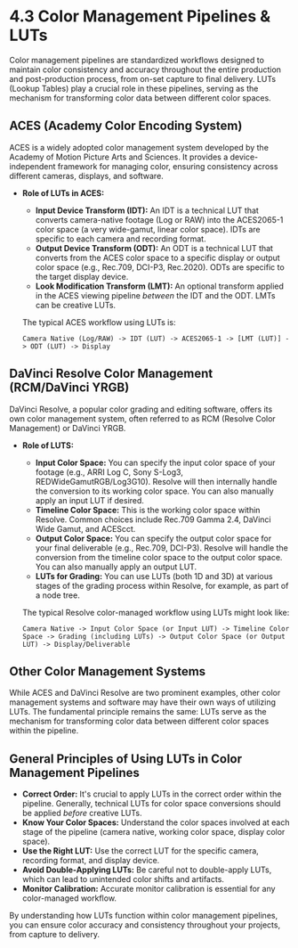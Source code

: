 # 4.3 Color Management Pipelines & LUTs

Color management pipelines are standardized workflows designed to maintain color consistency and accuracy throughout the entire production and post-production process, from on-set capture to final delivery. LUTs (Lookup Tables) play a crucial role in these pipelines, serving as the mechanism for transforming color data between different color spaces.

## ACES (Academy Color Encoding System)

ACES is a widely adopted color management system developed by the Academy of Motion Picture Arts and Sciences. It provides a device-independent framework for managing color, ensuring consistency across different cameras, displays, and software.

*   **Role of LUTs in ACES:**
    *   **Input Device Transform (IDT):**  An IDT is a technical LUT that converts camera-native footage (Log or RAW) into the ACES2065-1 color space (a very wide-gamut, linear color space). IDTs are specific to each camera and recording format.
    *   **Output Device Transform (ODT):** An ODT is a technical LUT that converts from the ACES color space to a specific display or output color space (e.g., Rec.709, DCI-P3, Rec.2020). ODTs are specific to the target display device.
    * **Look Modification Transform (LMT):** An optional transform applied in the ACES viewing pipeline *between* the IDT and the ODT. LMTs can be creative LUTs.

    The typical ACES workflow using LUTs is:

    `Camera Native (Log/RAW) -> IDT (LUT) -> ACES2065-1 -> [LMT (LUT)] -> ODT (LUT) -> Display`

## DaVinci Resolve Color Management (RCM/DaVinci YRGB)

DaVinci Resolve, a popular color grading and editing software, offers its own color management system, often referred to as RCM (Resolve Color Management) or DaVinci YRGB.

* **Role of LUTS:**
    * **Input Color Space:** You can specify the input color space of your footage (e.g., ARRI Log C, Sony S-Log3, REDWideGamutRGB/Log3G10). Resolve will then internally handle the conversion to its working color space. You can also manually apply an input LUT if desired.
    * **Timeline Color Space:** This is the working color space within Resolve. Common choices include Rec.709 Gamma 2.4, DaVinci Wide Gamut, and ACEScct.
    * **Output Color Space:** You can specify the output color space for your final deliverable (e.g., Rec.709, DCI-P3). Resolve will handle the conversion from the timeline color space to the output color space. You can also manually apply an output LUT.
    * **LUTs for Grading:** You can use LUTs (both 1D and 3D) at various stages of the grading process within Resolve, for example, as part of a node tree.

    The typical Resolve color-managed workflow using LUTs might look like:

    `Camera Native -> Input Color Space (or Input LUT) -> Timeline Color Space -> Grading (including LUTs) -> Output Color Space (or Output LUT) -> Display/Deliverable`

## Other Color Management Systems

While ACES and DaVinci Resolve are two prominent examples, other color management systems and software may have their own ways of utilizing LUTs. The fundamental principle remains the same: LUTs serve as the mechanism for transforming color data between different color spaces within the pipeline.

## General Principles of Using LUTs in Color Management Pipelines

*   **Correct Order:**  It's crucial to apply LUTs in the correct order within the pipeline. Generally, technical LUTs for color space conversions should be applied *before* creative LUTs.
*   **Know Your Color Spaces:**  Understand the color spaces involved at each stage of the pipeline (camera native, working color space, display color space).
*   **Use the Right LUT:**  Use the correct LUT for the specific camera, recording format, and display device.
*   **Avoid Double-Applying LUTs:**  Be careful not to double-apply LUTs, which can lead to unintended color shifts and artifacts.
* **Monitor Calibration:** Accurate monitor calibration is essential for any color-managed workflow.

By understanding how LUTs function within color management pipelines, you can ensure color accuracy and consistency throughout your projects, from capture to delivery.
